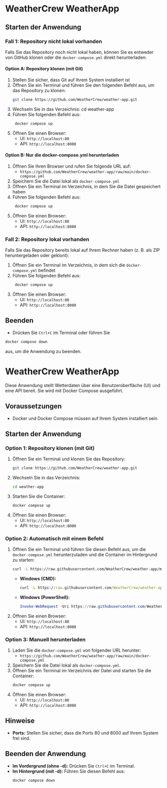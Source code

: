 # WeatherCrew WeatherApp

## Starten der Anwendung

### Fall 1: Repository nicht lokal vorhanden
Falls Sie das Repository noch nicht lokal haben, können Sie es entweder von GitHub klonen oder die `docker-compose.yml` direkt herunterladen:

#### Option A: Repository klonen (mit Git)
1. Stellen Sie sicher, dass Git auf Ihrem System installiert ist
2. Öffnen Sie ein Terminal und führen Sie den folgenden Befehl aus, um das Repository zu klonen:
    ```bash
   git clone https://github.com/WeatherCrew/weather-app.git
   ```
3. Wechseln Sie in das Verzeichnis: cd weather-app
4. Führen Sie folgenden Befehl aus:
   ```bash
    docker compose up
    ```
5. Öffnen Sie einen Browser:
   - UI: `http://localhost:80`
   - API: `http://localhost:8000`

#### Option B: Nur die docker-compose.yml herunterladen
1. Öffnen Sie Ihren Browser und rufen Sie folgende URL auf:
   - `https://github.com/WeatherCrew/weather-app/raw/main/docker-compose.yml`
2. Speichern Sie die Datei lokal als `docker-compose.yml`
3. Öffnen Sie ein Terminal im Verzeichnis, in dem Sie die Datei gespeichert haben
4. Führen Sie folgenden Befehl aus:
   ```bash
    docker compose up
    ```
5. Öffnen Sie einen Browser:
   - UI: `http://localhost:80`
   - API: `http://localhost:8000`

### Fall 2: Repository lokal vorhanden
Falls Sie das Repository bereits lokal auf Ihrem Rechner haben (z. B. als ZIP heruntergeladen oder geklont):
1. Öffnen Sie ein Terminal im Verzeichnis, in dem sich die `docker-compose.yml` befindet
2. Führen Sie folgenden Befehl aus:
   ```bash
    docker compose up
    ```
3. Öffnen Sie einen Browser:
   - UI: `http://localhost:80`
   - API: `http://localhost:8000`

## Beenden
- Drücken Sie `Ctrl+C` im Terminal oder führen Sie
```bash 
docker compose down
```
aus, um die Anwendung zu beenden.



# WeatherCrew WeatherApp

Diese Anwendung stellt Wetterdaten über eine Benutzeroberfläche (UI) und eine API bereit. Sie wird mit Docker Compose ausgeführt.

## Voraussetzungen
- Docker und Docker Compose müssen auf Ihrem System installiert sein.

## Starten der Anwendung

### Option 1: Repository klonen (mit Git)
1. Öffnen Sie ein Terminal und klonen Sie das Repository:
    ```bash
    git clone https://github.com/WeatherCrew/weather-app.git
    ```
2. Wechseln Sie in das Verzeichnis:
    ```bash
    cd weather-app
    ```
3. Starten Sie die Container:
    ```bash
    docker compose up
    ```
4. Öffnen Sie einen Browser:
   - UI: `http://localhost:80`
   - API: `http://localhost:8000`

### Option 2: Automatisch mit einem Befehl
1. Öffnen Sie ein Terminal und führen Sie diesen Befehl aus, um die `docker-compose.yml` herunterzuladen und die Container im Hintergrund zu starten:
    ```bash
    curl -L https://raw.githubusercontent.com/WeatherCrew/weather-app/main/docker-compose.yml -o docker-compose.yml && docker compose up -d
    ```
    - **Windows (CMD):** 
      ```cmd
      curl -L https://raw.githubusercontent.com/WeatherCrew/weather-app/main/docker-compose.yml -o docker-compose.yml && docker compose up -d
      ```
    - **Windows (PowerShell):** 
      ```powershell
      Invoke-WebRequest -Uri https://raw.githubusercontent.com/WeatherCrew/weather-app/main/docker-compose.yml -OutFile docker-compose.yml; docker compose up -d
      ```
2. Öffnen Sie einen Browser:
   - UI: `http://localhost:80`
   - API: `http://localhost:8000`

### Option 3: Manuell herunterladen
1. Laden Sie die `docker-compose.yml` von folgender URL herunter:
   - `https://github.com/WeatherCrew/weather-app/raw/main/docker-compose.yml`
2. Speichern Sie die Datei lokal als `docker-compose.yml`.
3. Öffnen Sie ein Terminal im Verzeichnis der Datei und starten Sie die Container:
    ```bash
    docker compose up
    ```
4. Öffnen Sie einen Browser:
   - UI: `http://localhost:80`
   - API: `http://localhost:8000`

## Hinweise
- **Ports:** Stellen Sie sicher, dass die Ports 80 und 8000 auf Ihrem System frei sind.

## Beenden der Anwendung
- **Im Vordergrund (ohne -d):** Drücken Sie `Ctrl+C` im Terminal.
- **Im Hintergrund (mit -d):** Führen Sie diesen Befehl aus:
    ```bash
    docker compose down
    ```